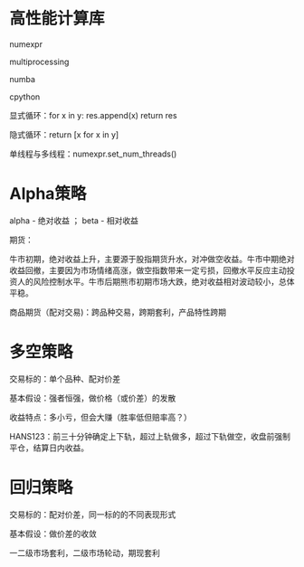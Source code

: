 # 高性能计算库

numexpr

multiprocessing

numba

cpython

显式循环：for x in y: res.append(x) return res

隐式循环：return [x for x in y]

单线程与多线程：numexpr.set_num_threads()

# Alpha策略

alpha - 绝对收益 ； beta - 相对收益

期货：

牛市初期，绝对收益上升，主要源于股指期货升水，对冲做空收益。牛市中期绝对收益回撤，主要因为市场情绪高涨，做空指数带来一定亏损，回撤水平反应主动投资人的风险控制水平。牛市后期熊市初期市场大跌，绝对收益相对波动较小，总体平稳。

商品期货（配对交易)：跨品种交易，跨期套利，产品特性跨期

# **多空策略**

交易标的：单个品种、配对价差

基本假设：强者恒强，做价格（或价差）的发散

收益特点：多小亏，但会大赚（胜率低但赔率高？）

HANS123：前三十分钟确定上下轨，超过上轨做多，超过下轨做空，收盘前强制平仓，结算日内收益。

# 回归策略

交易标的：配对价差，同一标的的不同表现形式

基本假设：做价差的收敛

一二级市场套利，二级市场轮动，期现套利
